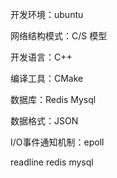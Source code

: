 开发环境：ubuntu

网络结构模式：C/S 模型

开发语言：C++

编译工具：CMake

数据库：Redis Mysql

数据格式：JSON

I/O事件通知机制：epoll






readline redis mysql